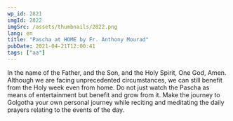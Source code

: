 ```yaml
---
wp_id: 2821
imgId: 2822
imgSrc: /assets/thumbnails/2822.png
lang: en
title: "Pascha at HOME by Fr. Anthony Mourad"
pubDate: 2021-04-21T12:00:41
tags: ["aa"]
---
```

<!-- page: 6 -->

<p>In the name of the Father, and the Son, and the Holy Spirit, One God, Amen. Although we are facing unprecedented circumstances, we can still benefit from the Holy week even from home. Do not just watch the Pascha as means of entertainment but benefit and grow from it. Make the journey to Golgotha your own personal journey while reciting and meditating the daily prayers relating to the events of the day.</p>
